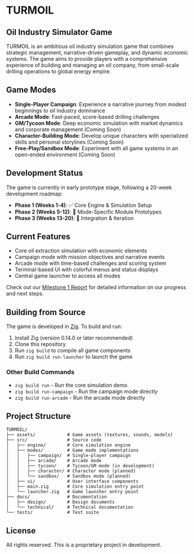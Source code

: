 # TURMOIL

## Oil Industry Simulator Game

TURMOIL is an ambitious oil industry simulation game that combines strategic management, narrative-driven gameplay, and dynamic economic systems. The game aims to provide players with a comprehensive experience of building and managing an oil company, from small-scale drilling operations to global energy empire.

## Game Modes

- **Single-Player Campaign**: Experience a narrative journey from modest beginnings to oil industry dominance
- **Arcade Mode**: Fast-paced, score-based drilling challenges
- **GM/Tycoon Mode**: Deep economic simulation with market dynamics and corporate management (Coming Soon)
- **Character-Building Mode**: Develop unique characters with specialized skills and personal storylines (Coming Soon)
- **Free-Play/Sandbox Mode**: Experiment with all game systems in an open-ended environment (Coming Soon)

## Development Status

The game is currently in early prototype stage, following a 20-week development roadmap:

- **Phase 1 (Weeks 1-4)**: ✅ Core Engine & Simulation Setup
- **Phase 2 (Weeks 5-12)**: 🔄 Mode-Specific Module Prototypes
- **Phase 3 (Weeks 13-20)**: 📅 Integration & Iteration

## Current Features

- Core oil extraction simulation with economic elements
- Campaign mode with mission objectives and narrative events
- Arcade mode with time-based challenges and scoring system
- Terminal-based UI with colorful menus and status displays
- Central game launcher to access all modes

Check out our [Milestone 1 Report](docs/MILESTONE1.md) for detailed information on our progress and next steps.

## Building from Source

The game is developed in [Zig](https://ziglang.org/). To build and run:

1. Install Zig (version 0.14.0 or later recommended)
2. Clone this repository
3. Run `zig build` to compile all game components
4. Run `zig build run-launcher` to launch the game

### Other Build Commands

- `zig build run` - Run the core simulation demo
- `zig build run-campaign` - Run the campaign mode directly
- `zig build run-arcade` - Run the arcade mode directly

## Project Structure

```
TURMOIL/
├── assets/            # Game assets (textures, sounds, models)
├── src/               # Source code
│   ├── engine/        # Core simulation engine
│   ├── modes/         # Game mode implementations
│   │   ├── campaign/  # Single-player campaign
│   │   ├── arcade/    # Arcade mode
│   │   ├── tycoon/    # Tycoon/GM mode (in development)
│   │   ├── character/ # Character mode (planned)
│   │   └── sandbox/   # Sandbox mode (planned)
│   ├── ui/            # User interface components
│   ├── main.zig       # Core simulation entry point
│   └── launcher.zig   # Game launcher entry point
├── docs/              # Documentation
│   ├── design/        # Design documents
│   └── technical/     # Technical documentation
└── tests/             # Test suite
```

## License

All rights reserved. This is a proprietary project in development. 
